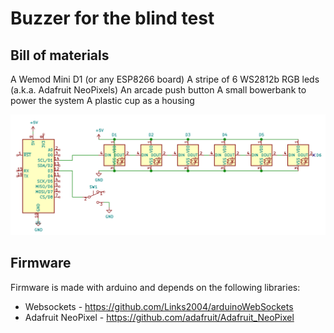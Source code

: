 # Buzzer for the blind test

## Bill of materials

A Wemod Mini D1 (or any ESP8266 board)
A stripe of 6 WS2812b RGB leds (a.k.a. Adafruit NeoPixels)
An arcade push button
A small bowerbank to power the system
A plastic cup as a housing

![Schematics](schema.png)

## Firmware

Firmware is made with arduino and depends on the following libraries:
- Websockets - https://github.com/Links2004/arduinoWebSockets
- Adafruit NeoPixel - https://github.com/adafruit/Adafruit_NeoPixel 
